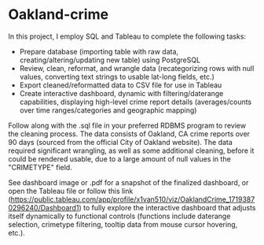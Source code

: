 # Oakland-crime

In this project, I employ SQL and Tableau to complete the following tasks:

- Prepare database (importing table with raw data, creating/altering/updating new table) using PostgreSQL
- Review, clean, reformat, and wrangle data (recategorizing rows with null values, converting text strings to usable lat-long fields, etc.)
- Export cleaned/reformatted data to CSV file for use in Tableau
- Create interactive dashboard, dynamic with filtering/daterange capabilities, displaying high-level crime report details (averages/counts over time ranges/categories and geographic mapping)

Follow along with the .sql file in your preferred RDBMS program to review the cleaning process. The data consists of Oakland, CA crime reports over 90 days (sourced from the official City of Oakland website). The data required significant wrangling, as well as some additional cleaning, before it could be rendered usable, due to a large amount of null values in the "CRIMETYPE" field. 

See dashboard image or .pdf for a snapshot of the finalized dashboard, or open the Tableau file or follow this link (https://public.tableau.com/app/profile/x1van510/viz/OaklandCrime_17193870296240/Dashboard1) to fully explore the interactive dashboard that adjusts itself dynamically to functional controls (functions include daterange selection, crimetype filtering, tooltip data from mouse cursor hovering, etc.). 
